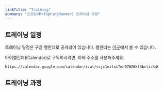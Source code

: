```yaml
---
linkTitle: "Training"
summary: "스프링러너(SpringRunner) 트레이닝 과정"
---
```


## 트레이닝 일정

트레이닝 일정은 구글 캘린더로 공개되어 있습니다. 캘린더는 [이곳](https://calendar.google.com/calendar/embed?src=ssjc1milsi7mn97026kl3bnlic%40group.calendar.google.com&ctz=Asia%2FSeoul)에서 볼 수 있습니다.

아이캘린더(iCalendar)로 구독하시려면, 아래 주소를 사용해주세요.

```
https://calendar.google.com/calendar/ical/ssjc1milsi7mn97026kl3bnlic%40group.calendar.google.com/public/basic.ics
```

## 트레이닝 과정